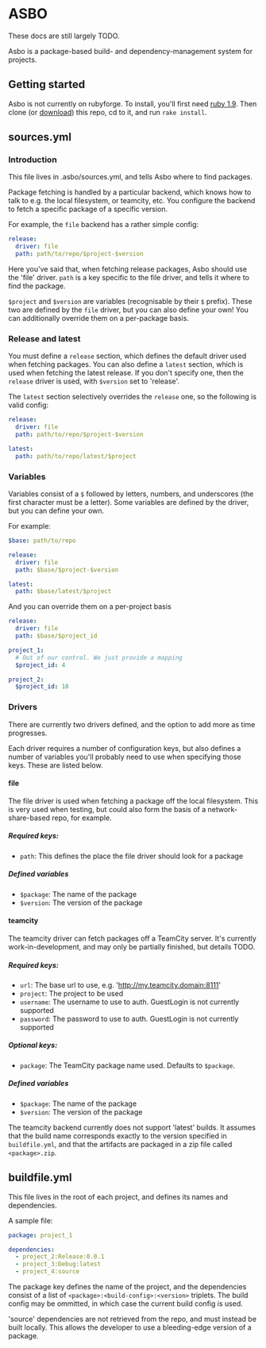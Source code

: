ASBO
====

These docs are still largely TODO.

Asbo is a package-based build- and dependency-management system for projects.


Getting started
---------------

Asbo is not currently on rubyforge.
To install, you'll first need [ruby 1.9](http://rubyinstaller.org/downloads/).
Then clone (or [download](https://github.com/canton7/asbo/archive/master.zip)) this repo, cd to it, and run `rake install`.


sources.yml
-----------

### Introduction

This file lives in .asbo/sources.yml, and tells Asbo where to find packages.

Package fetching is handled by a particular backend, which knows how to talk to e.g. the local filesystem, or teamcity, etc.
You configure the backend to fetch a specific package of a specific version.

For example, the `file` backend has a rather simple config:

```yaml
release:
  driver: file
  path: path/to/repo/$project-$version
```

Here you've said that, when fetching release packages, Asbo should use the 'file' driver.
`path` is a key specific to the file driver, and tells it where to find the package.

`$project` and `$version` are variables (recognisable by their `$` prefix).
These two are defined by the `file` driver, but you can also define your own!
You can additionally override them on a per-package basis.

### Release and latest

You must define a `release` section, which defines the default driver used when fetching packages.
You can also define a `latest` section, which is used when fetching the latest release.
If you don't specify one, then the `release` driver is used, with `$version` set to 'release'.

The `latest` section selectively overrides the `release` one, so the following is valid config:

```yaml
release:
  driver: file
  path: path/to/repo/$project-$version

latest:
  path: path/to/repo/latest/$project
```

### Variables

Variables consist of a `$` followed by letters, numbers, and underscores (the first character must be a letter).
Some variables are defined by the driver, but you can define your own.

For example:

```yaml
$base: path/to/repo

release:
  driver: file
  path: $base/$project-$version

latest:
  path: $base/latest/$project
```

And you can override them on a per-project basis

```yaml
release:
  driver: file
  path: $base/$project_id

project_1:
  # Out of our control. We just provide a mapping
  $project_id: 4

project_2:
  $project_id: 18
```

### Drivers

There are currently two drivers defined, and the option to add more as time progresses.

Each driver requires a number of configuration keys, but also defines a number of variables you'll probably need to use when specifying those keys.
These are listed below.

#### file

The file driver is used when fetching a package off the local filesystem.
This is very used when testing, but could also form the basis of a network-share-based repo, for example.

##### Required keys:
 - `path`: This defines the place the file driver should look for a package

##### Defined variables
 - `$package`: The name of the package
 - `$version`: The version of the package  

#### teamcity

The teamcity driver can fetch packages off a TeamCity server.
It's currently work-in-development, and may only be partially finished, but details TODO.

##### Required keys:
 - `url`: The base url to use, e.g. 'http://my.teamcity.domain:8111'
 - `project`: The project to be used
 - `username`: The username to use to auth. GuestLogin is not currently supported
 - `password`: The password to use to auth. GuestLogin is not currently supported

##### Optional keys:
 - `package`: The TeamCity package name used. Defaults to `$package`.

##### Defined variables
 - `$package`: The name of the package
 - `$version`: The version of the package

 The teamcity backend currently does not support 'latest' builds.
 It assumes that the build name corresponds exactly to the version specified in `buildfile.yml`, and that the artifacts are packaged in a zip file called `<package>.zip`. 
 


buildfile.yml
-------------

This file lives in the root of each project, and defines its names and dependencies.

A sample file:

```yaml
package: project_1

dependencies:
  - project_2:Release:0.0.1
  - project_3:Debug:latest
  - project_4:source
```

The package key defines the name of the project, and the dependencies consist of a list of `<package>:<build-config>:<version>` triplets.
The build config may be ommitted, in which case the current build config is used.

'source' dependencies are not retrieved from the repo, and must instead be built locally.
This allows the developer to use a bleeding-edge version of a package.

